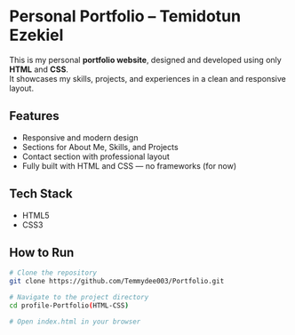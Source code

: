 # Personal Portfolio – Temidotun Ezekiel

This is my personal **portfolio website**, designed and developed using only **HTML** and **CSS**.  
It showcases my skills, projects, and experiences in a clean and responsive layout.

## Features
- Responsive and modern design  
- Sections for About Me, Skills, and Projects  
- Contact section with professional layout  
- Fully built with HTML and CSS — no frameworks (for now)

## Tech Stack
- HTML5  
- CSS3  

## How to Run
```bash
# Clone the repository
git clone https://github.com/Temmydee003/Portfolio.git

# Navigate to the project directory
cd profile-Portfolio(HTML-CSS)

# Open index.html in your browser